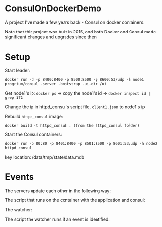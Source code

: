 # ConsulOnDockerDemo
A project I've made a few years back - Consul on docker containers.

Note that this project was built in 2015, and both Docker and Consul made significant changes and upgrades since then.

# Setup

Start leader: 
```
docker run -d -p 8400:8400 -p 8500:8500 -p 8600:53/udp -h node1 progrium/consul -server -bootstrap -ui-dir /ui
```

Get node1's ip: ```docker ps``` -> copy the node1's id -> ```docker inspect id | grep 172```

Change the ip in httpd_consul's script file, ```client1.json``` to node1's ip

Rebuild ```httpd_consul``` image: 
```
docker build -t httpd_consul . (from the httpd_consul folder)
```

Start the Consul containers:
```
docker run -p 80:80 -p 8401:8400 -p 8501:8500 -p 8601:53/udp -h node2 httpd_consul
```

key location: /data/tmp/state<number>/data.mdb

# Events 
The servers update each other in the following way:

The script that runs on the container with the application and consul:

The watcher:

The script the watcher runs if an event is identified:
